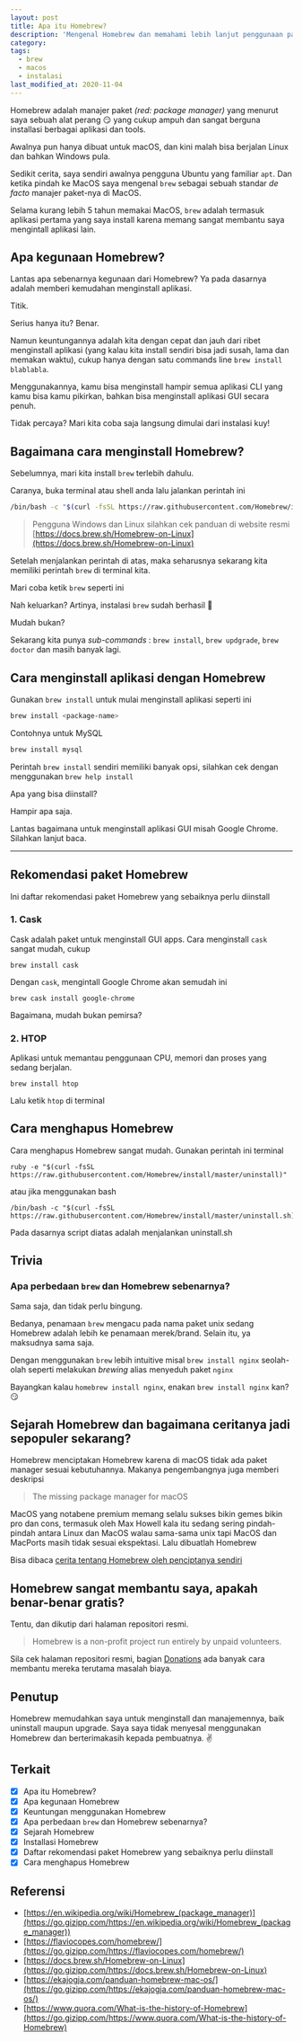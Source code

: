 ```yaml
---
layout: post
title: Apa itu Homebrew?
description: 'Mengenal Homebrew dan memahami lebih lanjut penggunaan package manager Homebrew secara praktis dan mudah.'
category:
tags:
  - brew
  - macos
  - instalasi
last_modified_at: 2020-11-04
---
```


Homebrew adalah manajer paket *(red: package manager)* yang menurut saya sebuah alat perang :smirk: yang cukup ampuh dan sangat berguna installasi berbagai aplikasi dan tools.

Awalnya pun hanya dibuat untuk macOS, dan kini malah bisa berjalan Linux dan bahkan Windows pula.

Sedikit cerita, saya sendiri awalnya pengguna Ubuntu yang familiar `apt`. Dan ketika pindah ke MacOS saya mengenal `brew` sebagai sebuah standar *de facto* manajer paket-nya di MacOS.

Selama kurang lebih 5 tahun memakai MacOS, `brew` adalah termasuk aplikasi pertama yang saya install karena memang sangat membantu saya mengintall aplikasi lain.

## Apa kegunaan Homebrew?

Lantas apa sebenarnya kegunaan dari Homebrew? Ya pada dasarnya adalah memberi kemudahan menginstall aplikasi.

Titik.

Serius hanya itu? Benar.

Namun keuntungannya adalah kita dengan cepat dan jauh dari ribet menginstall aplikasi (yang kalau kita install sendiri bisa jadi susah, lama dan memakan waktu), cukup hanya dengan satu commands line `brew install blablabla`.

Menggunakannya, kamu bisa menginstall hampir semua aplikasi CLI yang kamu bisa kamu pikirkan, bahkan bisa menginstall aplikasi GUI secara penuh.

Tidak percaya? Mari kita coba saja langsung dimulai dari instalasi kuy!

## Bagaimana cara menginstall Homebrew?

Sebelumnya, mari kita install `brew` terlebih dahulu.

Caranya, buka terminal atau shell anda lalu jalankan perintah ini

```sh
/bin/bash -c "$(curl -fsSL https://raw.githubusercontent.com/Homebrew/install/master/install.sh)"
```

> Pengguna Windows dan Linux silahkan cek panduan di website resmi [https://docs.brew.sh/Homebrew-on-Linux](https://docs.brew.sh/Homebrew-on-Linux)

Setelah menjalankan perintah di atas, maka seharusnya sekarang kita memiliki perintah `brew` di terminal kita.

Mari coba ketik `brew` seperti ini

<amp-img src="/assets/post/homebrew/brew.png" width="900" height="678" layout="responsive" alt="AMP"></amp-img>

Nah keluarkan? Artinya, instalasi `brew` sudah berhasil :tada:

Mudah bukan?

Sekarang kita punya *sub-commands* : `brew install`, `brew updgrade`, `brew doctor` dan masih banyak lagi.

## Cara menginstall aplikasi dengan Homebrew

Gunakan `brew install` untuk mulai menginstall aplikasi seperti ini

```sh
brew install <package-name>
```

Contohnya untuk MySQL

```sh
brew install mysql
```

Perintah `brew install` sendiri memiliki banyak opsi, silahkan cek dengan menggunakan `brew help install`

<amp-img src="/assets/post/homebrew/brew-help-install.png" width="900" height="1272" layout="responsive" alt="AMP"></amp-img>

Apa yang bisa diinstall?

Hampir apa saja.

Lantas bagaimana untuk menginstall aplikasi GUI misah Google Chrome. Silahkan lanjut baca.

***

## Rekomendasi paket Homebrew

Ini daftar rekomendasi paket Homebrew yang sebaiknya perlu diinstall

### 1. Cask

Cask adalah paket untuk menginstall GUI apps. Cara menginstall `cask` sangat mudah, cukup

```
brew install cask
```

Dengan `cask`, mengintall Google Chrome akan semudah ini

`brew cask install google-chrome`

Bagaimana, mudah bukan pemirsa?

### 2. HTOP

Aplikasi untuk memantau penggunaan CPU, memori dan proses yang sedang berjalan.

```
brew install htop
```

Lalu ketik `htop` di terminal


## Cara menghapus Homebrew

Cara menghapus Homebrew sangat mudah. Gunakan perintah ini terminal

```
ruby -e "$(curl -fsSL https://raw.githubusercontent.com/Homebrew/install/master/uninstall)"
```

atau jika menggunakan bash

```
/bin/bash -c "$(curl -fsSL https://raw.githubusercontent.com/Homebrew/install/master/uninstall.sh)"
```

Pada dasarnya script diatas adalah menjalankan uninstall.sh

## Trivia

### Apa perbedaan `brew` dan Homebrew sebenarnya?

Sama saja, dan tidak perlu bingung.

Bedanya, penamaan `brew` mengacu pada nama paket unix sedang Homebrew adalah lebih ke penamaan merek/brand. Selain itu, ya maksudnya sama saja.

Dengan menggunakan `brew` lebih intuitive misal `brew install nginx` seolah-olah seperti melakukan *brewing* alias menyeduh paket `nginx`

Bayangkan kalau `homebrew install nginx`, enakan `brew install nginx` kan? :smirk:

## Sejarah Homebrew dan bagaimana ceritanya jadi sepopuler sekarang?

Homebrew menciptakan Homebrew karena di macOS tidak ada paket manager sesuai kebutuhannya. Makanya pengembangnya juga memberi deskripsi

> The missing package manager for macOS

MacOS yang notabene premium memang selalu sukses bikin gemes bikin pro dan cons, termasuk oleh Max Howell kala itu sedang sering pindah-pindah antara Linux dan MacOS walau sama-sama unix tapi MacOS dan MacPorts masih tidak sesuai ekspektasi. Lalu dibuatlah Homebrew

Bisa dibaca [cerita tentang Homebrew oleh penciptanya sendiri](https://www.quora.com/What-is-the-history-of-Homebrew)

## Homebrew sangat membantu saya, apakah benar-benar gratis?

Tentu, dan dikutip dari halaman repositori resmi.

> Homebrew is a non-profit project run entirely by unpaid volunteers.

Sila cek halaman repositori resmi, bagian [Donations](https://github.com/Homebrew/brew#donations) ada banyak cara membantu mereka terutama masalah biaya.

## Penutup

Homebrew memudahkan saya untuk menginstall dan manajemennya, baik uninstall maupun upgrade. Saya saya tidak menyesal menggunakan Homebrew dan berterimakasih kepada pembuatnya. :v:

## Terkait

- [x] Apa itu Homebrew?
- [x] Apa kegunaan Homebrew
- [x] Keuntungan menggunakan Homebrew
- [x] Apa perbedaan `brew` dan Homebrew sebenarnya?
- [x] Sejarah Homebrew
- [x] Installasi Homebrew
- [x] Daftar rekomendasi paket Homebrew yang sebaiknya perlu diinstall
- [x] Cara menghapus Homebrew

## Referensi

* [https://en.wikipedia.org/wiki/Homebrew_(package_manager)](https://go.gizipp.com/https://en.wikipedia.org/wiki/Homebrew_(package_manager))
* [https://flaviocopes.com/homebrew/](https://go.gizipp.com/https://flaviocopes.com/homebrew/)
* [https://docs.brew.sh/Homebrew-on-Linux](https://go.gizipp.com/https://docs.brew.sh/Homebrew-on-Linux)
* [https://ekajogja.com/panduan-homebrew-mac-os/](https://go.gizipp.com/https://ekajogja.com/panduan-homebrew-mac-os/)
* [https://www.quora.com/What-is-the-history-of-Homebrew](https://go.gizipp.com/https://www.quora.com/What-is-the-history-of-Homebrew)
